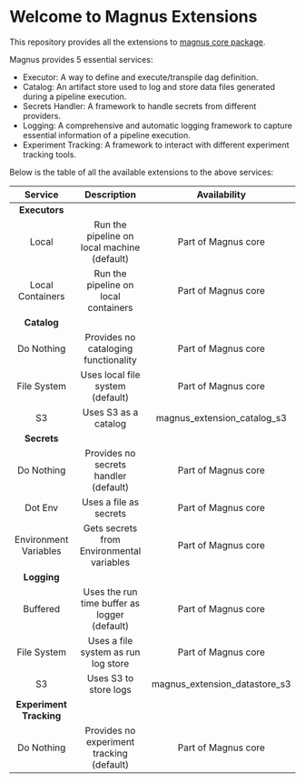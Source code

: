 # Welcome to Magnus Extensions

This repository provides all the extensions to [magnus core package](https://github.com/AstraZeneca/magnus-core).

Magnus provides 5 essential services:

- Executor: A way to define and execute/transpile dag definition.
- Catalog: An artifact store used to log and store data files generated during a pipeline execution.
- Secrets Handler: A framework to handle secrets from different providers.
- Logging: A comprehensive and automatic logging framework to capture essential information of a pipeline execution.
- Experiment Tracking: A framework to interact with different experiment tracking tools.

Below is the table of all the available extensions to the above services:

| Service     | Description                          |   Availability   |
| :---------: | :----------------------------------: |  :-------------: |
| **Executors**   |                                      |                  |   
| Local       | Run the pipeline on local machine (default) |   Part of Magnus core |
| Local Containers    | Run the pipeline on local containers | Part of Magnus core |
| **Catalog**     |                                      |                  |
| Do Nothing  | Provides no cataloging functionality |   Part of Magnus core |
| File System  | Uses local file system (default) |   Part of Magnus core |
| S3 | Uses S3 as a catalog | magnus_extension_catalog_s3 |
| **Secrets**     |                                      |                  |
| Do Nothing  | Provides no secrets handler (default) |   Part of Magnus core |
| Dot Env  | Uses a file as secrets  |   Part of Magnus core |
| Environment Variables  | Gets secrets from Environmental variables  |   Part of Magnus core |
| **Logging**     |                                      |                  |
|   Buffered  | Uses the run time buffer as logger (default) |   Part of Magnus core |
| File System  | Uses a file system as run log store  |   Part of Magnus core |
| S3 | Uses S3 to store logs | magnus_extension_datastore_s3 |
| **Experiment Tracking**     |                                      |                  |
|   Do Nothing  | Provides no experiment tracking (default) |   Part of Magnus core |
